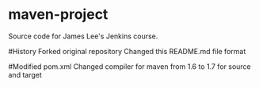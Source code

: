 # maven-project
Source code for James Lee's Jenkins course.

#History
Forked original repository
Changed this README.md file format

#Modified pom.xml
Changed compiler for maven from 1.6 to 1.7 for source and target

